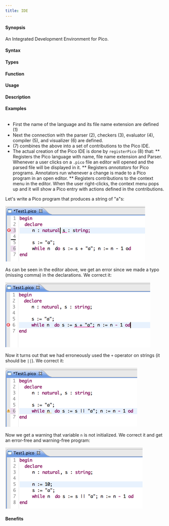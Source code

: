 ```yaml
---
title: IDE
---
```


#### Synopsis

An Integrated Development Environment for Pico.

#### Syntax

#### Types

#### Function
       
#### Usage

#### Description

#### Examples


```rascal

```

                
*  First the name of the language and its file name extension are defined (1)
*  Next the connection with the parser (2), checkers (3), evaluator (4),
  compiler (5), and visualizer (6) are defined.
*  (7) combines the above into a set of contributions to the Pico IDE.
*  The actual creation of the Pico IDE is done by `registerPico` (8) that:
   **  Registers the Pico language with name, file name extension and Parser. Whenever a user clicks on
       a `.pico` file an editor will opened and the parsed file will be displayed in it.
   **  Registers _annotators_ for Pico programs. Annotators run whenever a change is made to a Pico program in an open editor.
   **  Registers contributions to the context menu in the editor. When the user right-clicks, the context menu
       pops up and it will show a Pico entry with actions defined in the contributions.


Let's write a Pico program that produces a string of "a"s:


![](/docs//assets/Recipes/Languages/Pico/IDE/Screenshot1.png)


As can be seen in the editor above, we get an error since we made a typo (missing comma) in the declarations. We correct it:



![](/docs//assets/Recipes/Languages/Pico/IDE/Screenshot2.png)


Now it turns out that we had erroneously used the `+` operator on strings (it should be `||`). We correct it:


![](/docs//assets/Recipes/Languages/Pico/IDE/Screenshot3.png)


Now we get a warning that variable `n` is not initialized. We correct it and get an error-free and warning-free program:


![](/docs//assets/Recipes/Languages/Pico/IDE/Screenshot4.png)


#### Benefits


